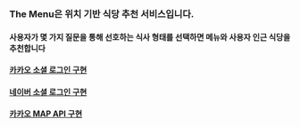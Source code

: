 ### The Menu은 위치 기반 식당 추천 서비스입니다.
#### 사용자가 몇 가지 질문을 통해 선호하는 식사 형태를 선택하면 메뉴와 사용자 인근 식당을 추천합니다

#### [카카오 소셜 로그인 구현](https://sangkwon2406.tistory.com/115)
#### [네이버 소셜 로그인 구현](https://sangkwon2406.tistory.com/116)
#### [카카오 MAP API 구현](https://sangkwon2406.tistory.com/117)
